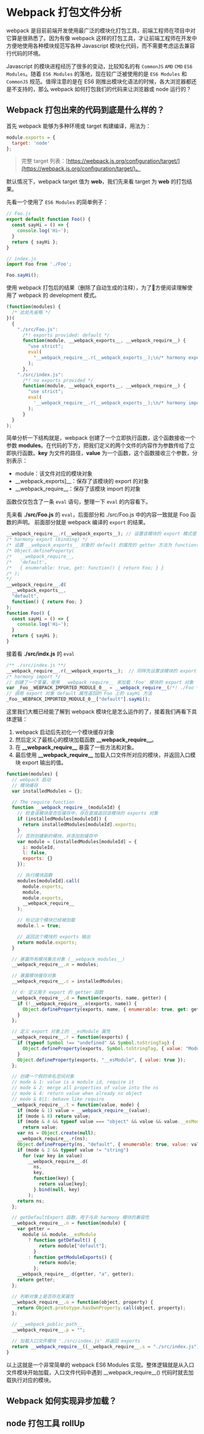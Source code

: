 # Webpack 打包文件分析

webpack 是目前前端开发使用最广泛的模块化打包工具，前端工程师在项目中对它算是很熟悉了。因为有像 webpack 这样的打包工具，才让前端工程师在开发中方便地使用各种模块规范写各种 Javascript 模块化代码，而不需要考虑运去兼容行代码的环境。

Javascript 的模块进程经历了很多的变动，比较知名的有 `CommonJS` `AMD` `CMD` `ES6 Modules`。随着 `ES6 Modules` 的落地，现在较广泛被使用的是 `ES6 Modules` 和 `CommonJS` 规范。值得注意的是在 ES6 刚推出模块化语法的时候，各大浏览器都还是不支持的，那么 webpack 如何打包我们的代码来让浏览器或 node 运行的？

## Webpack 打包出来的代码到底是什么样的？

首先 webpack 能够为多种环境或 target 构建编译，用法为：

```javascript
module.exports = {
  target: 'node'
};
```

> 完整 target 列表：[https://webpack.js.org/configuration/target/](https://webpack.js.org/configuration/target/)。

默认情况下，webpack target 值为 **web**，我们先来看 target 为 **web** 的打包结果。

先看一个使用了 `ES6 Modules` 的简单例子：

```javascript
// Foo.js
export default function Foo() {
  const sayHi = () => {
    console.log('Hi~');
  }
  return { sayHi };
}
```

```javascript
// index.js
import Foo from './Foo';

Foo.sayHi();
```

使用 webpack 打包后的结果（删除了自动生成的注释），为了方便阅读理解使用了 webpack 的 development 模式。

```javascript
(function(modules) {
  /* 此处先省略 */
})(
  {
    "./src/Foo.js":
      /*! exports provided: default */
      function(module, __webpack_exports__, __webpack_require__) {
        "use strict";
        eval(
          "__webpack_require__.r(__webpack_exports__);\n/* harmony export (binding) */ __webpack_require__.d(__webpack_exports__, \"default\", function() { return Foo; });\nfunction Foo() {\n  const sayHi = () => {\n    console.log('Hi~');\n  }\n  return { sayHi };\n}\n\n//# sourceURL=webpack:///./src/Foo.js?"
        );
      },
    "./src/index.js":
      /*! no exports provided */
      function(module, __webpack_exports__, __webpack_require__) {
        "use strict";
        eval(
          '__webpack_require__.r(__webpack_exports__);\n/* harmony import */ var _Foo__WEBPACK_IMPORTED_MODULE_0__ = __webpack_require__(/*! ./Foo */ "./src/Foo.js");\n\n\n_Foo__WEBPACK_IMPORTED_MODULE_0__["default"].sayHi();\n\n\n//# sourceURL=webpack:///./src/index.js?'
        );
      }
  }
);
```

简单分析一下结构就是，webpack 创建了一个立即执行函数，这个函数接收一个参数 **modules**。在代码的下方，把我们定义的两个文件的内容作为参数传给了立即执行函数。**key** 为文件的路径，**value** 为一个函数，这个函数接收三个参数，分别表示：
- module：该文件对应的模块对象
- \_\_webpack_exports]\_\_：保存了该模块的 export 的对象
- \_\_webpack_require\_\_：保存了该模块 import 的对象

函数仅仅包含了一条 `eval` 语句，整理一下 `eval` 的内容看下。

先来看 **./src/Foo.js** 的 `eval`，后面部分和 ./src/Foo.js 中的内容一致就是 Foo 函数的声明。
前面部分就是 webpack 编译的 `export` 的结果。

```javascript
__webpack_require__.r(__webpack_exports__); // 设置该模块的 export 模式是 ES6 Modules
/* harmony export (binding) */
/* 设置 __webpack_exports__ 对象的 default 的属性的 getter 方法为 function() { return Foo; }，相当于：
/* Object.defineProperty(
/*   __webpack_require__,
/*   'default',
/*   { enumerable: true, get: function() { return Foo; } }
/* );
*/
__webpack_require__.d(
  __webpack_exports__,
  "default",
  function() { return Foo; }
);
function Foo() {
  const sayHi = () => {
    console.log('Hi~');
  }
  return { sayHi };
}
```

接着看 **./src/indx.js** 的 `eval`

```javascript
/** ./src/index.js **/
__webpack_require__.r(__webpack_exports__);  // 同样先设置该模块的 export 模式为 ES6 Modules
/* harmony import */
// 创建了一个变量，使用 __webpack_require__ 来加载 'Foo' 模块的 export 对象
var _Foo__WEBPACK_IMPORTED_MODULE_0__ = __webpack_require__(/*! ./Foo */ "./src/Foo.js");
// 调用 export 对象 default 属性返回的 Foo 上的 sayHi 方法
_Foo__WEBPACK_IMPORTED_MODULE_0__["default"].sayHi();
```

这里我们大概已经能了解到 webpack 模块化是怎么运作的了，接着我们再看下具体逻辑：

1. webpack 启动后先初化一个模块缓存对象
2. 然后定义了最核心的模块加载函数 **\_\_webpack_require\_\_**。
3. 在 **\_\_webpack_require\_\_** 暴露了一些方法和对象。
4. 最后使用 **\_\_webpack_require\_\_** 加载入口文件所对应的模块，并返回入口模块 export 输出的值。

```javascript
function(modules) {
  // webpack 启动
  // 模块缓存
  var installedModules = {};

  // The require function
  function __webpack_require__(moduleId) {
    // 检查该模块是否在缓存中，存在直接返回该模块的 exports 对象
    if (installedModules[moduleId]) {
      return installedModules[moduleId].exports;
    }
    // 否则创建新的模块，并添加到缓存中
    var module = (installedModules[moduleId] = {
      i: moduleId,
      l: false,
      exports: {}
    });

    // 执行模块函数
    modules[moduleId].call(
      module.exports,
      module,
      module.exports,
      __webpack_require__
    );

    // 标记这个模块已经被加载
    module.l = true;

    // 返回这个模块的 exports 输出
    return module.exports;
  }

  // 暴露所有模块集合对象 (__webpack_modules__)
  __webpack_require__.m = modules;

  // 暴露模块缓存对象
  __webpack_require__.c = installedModules;

  // d: 定义用于 export 的 getter 函数
  __webpack_require__.d = function(exports, name, getter) {
    if (!__webpack_require__.o(exports, name)) {
      Object.defineProperty(exports, name, { enumerable: true, get: getter });
    }
  };

  // 定义 export 对象上的 __esModule 属性
  __webpack_require__.r = function(exports) {
    if (typeof Symbol !== "undefined" && Symbol.toStringTag) {
      Object.defineProperty(exports, Symbol.toStringTag, { value: "Module" });
    }
    Object.defineProperty(exports, "__esModule", { value: true });
  };

  // 创建一个假的命名空间对象
  // mode & 1: value is a module id, require it
  // mode & 2: merge all properties of value into the ns
  // mode & 4: return value when already ns object
  // mode & 8|1: behave like require
  __webpack_require__.t = function(value, mode) {
    if (mode & 1) value = __webpack_require__(value);
    if (mode & 8) return value;
    if (mode & 4 && typeof value === "object" && value && value.__esModule)
      return value;
    var ns = Object.create(null);
    __webpack_require__.r(ns);
    Object.defineProperty(ns, "default", { enumerable: true, value: value });
    if (mode & 2 && typeof value != "string")
      for (var key in value)
        __webpack_require__.d(
          ns,
          key,
          function(key) {
            return value[key];
          }.bind(null, key)
        );
    return ns;
  };

  // getDefaultExport 函数，用于与非 harmony 模块的兼容性
  __webpack_require__.n = function(module) {
    var getter =
      module && module.__esModule
        ? function getDefault() {
            return module["default"];
          }
        : function getModuleExports() {
            return module;
          };
    __webpack_require__.d(getter, "a", getter);
    return getter;
  };

  // 判断对象上是否存在某属性
  __webpack_require__.o = function(object, property) {
    return Object.prototype.hasOwnProperty.call(object, property);
  };

  // __webpack_public_path__
  __webpack_require__.p = "";

  // 加载入口文件模块 './src/index.js' 并返回 exports
  return __webpack_require__((__webpack_require__.s = "./src/index.js"));
}
```

以上这就是一个非常简单的 webpack ES6 Modules 实现。整体逻辑就是从入口文件模块开始加载，入口文件代码中遇到 \_\_webpack_require\_\_() 代码时就去加载执行对应的模块。

## Webpack 如何实现异步加载？

## node 打包工具 rollUp